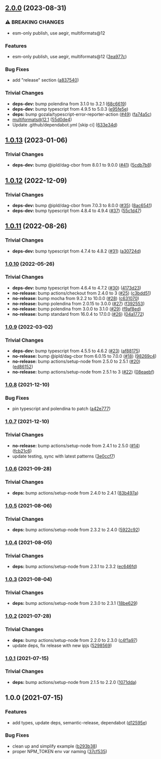 ## [2.0.0](https://github.com/multiformats/js-blake2/compare/v1.0.13...v2.0.0) (2023-08-31)


### ⚠ BREAKING CHANGES

* esm-only publish, use aegir, multiformats@12

### Features

* esm-only publish, use aegir, multiformats@12 ([3ea977c](https://github.com/multiformats/js-blake2/commit/3ea977cb1f728600d1915c79dec7a163045fe09f))


### Bug Fixes

* add "release" section ([a837540](https://github.com/multiformats/js-blake2/commit/a8375403432a86be77f3ad292f9e381d3be639ff))


### Trivial Changes

* **deps-dev:** bump polendina from 3.1.0 to 3.2.1 ([68c6619](https://github.com/multiformats/js-blake2/commit/68c6619cfb976871a5fb039112909357ddf5d160))
* **deps-dev:** bump typescript from 4.9.5 to 5.0.3 ([e95fe5e](https://github.com/multiformats/js-blake2/commit/e95fe5e89addea4dd1b2ec4a497511ed61ac361a))
* **deps:** bump gozala/typescript-error-reporter-action ([#49](https://github.com/multiformats/js-blake2/issues/49)) ([fa74a5c](https://github.com/multiformats/js-blake2/commit/fa74a5c0c75862ea4394cc136caaa61821c2872c))
* multiformats@12.1 ([55d0de4](https://github.com/multiformats/js-blake2/commit/55d0de480122536054708c6384c038194c1e63de))
* Update .github/dependabot.yml [skip ci] ([633e34d](https://github.com/multiformats/js-blake2/commit/633e34d4e73af6a5b6c4360fa0f432cf5f78f7f4))

## [1.0.13](https://github.com/multiformats/js-blake2/compare/v1.0.12...v1.0.13) (2023-01-06)


### Trivial Changes

* **deps-dev:** bump @ipld/dag-cbor from 8.0.1 to 9.0.0 ([#41](https://github.com/multiformats/js-blake2/issues/41)) ([5cdb7b8](https://github.com/multiformats/js-blake2/commit/5cdb7b88c2f8fbae9dca2ffef74a97a5dbe297ab))

## [1.0.12](https://github.com/multiformats/js-blake2/compare/v1.0.11...v1.0.12) (2022-12-09)


### Trivial Changes

* **deps-dev:** bump @ipld/dag-cbor from 7.0.3 to 8.0.0 ([#35](https://github.com/multiformats/js-blake2/issues/35)) ([8ac6541](https://github.com/multiformats/js-blake2/commit/8ac6541d6e266a8915e12af98315d560243fd353))
* **deps-dev:** bump typescript from 4.8.4 to 4.9.4 ([#37](https://github.com/multiformats/js-blake2/issues/37)) ([55c1d47](https://github.com/multiformats/js-blake2/commit/55c1d472830013e73c16c1ecd94fa0a7d28b549b))

## [1.0.11](https://github.com/multiformats/js-blake2/compare/v1.0.10...v1.0.11) (2022-08-26)


### Trivial Changes

* **deps-dev:** bump typescript from 4.7.4 to 4.8.2 ([#31](https://github.com/multiformats/js-blake2/issues/31)) ([a30724d](https://github.com/multiformats/js-blake2/commit/a30724d64c51f5037d89a929c2f81e67fc4486be))

### [1.0.10](https://github.com/multiformats/js-blake2/compare/v1.0.9...v1.0.10) (2022-05-26)


### Trivial Changes

* **deps-dev:** bump typescript from 4.6.4 to 4.7.2 ([#30](https://github.com/multiformats/js-blake2/issues/30)) ([4173d23](https://github.com/multiformats/js-blake2/commit/4173d23cfd3c0fb3e0bd9312c8102128eb228756))
* **no-release:** bump actions/checkout from 2.4.0 to 3 ([#25](https://github.com/multiformats/js-blake2/issues/25)) ([c3bdd51](https://github.com/multiformats/js-blake2/commit/c3bdd51f0222afd94974ab73ccdd1972b88dc069))
* **no-release:** bump mocha from 9.2.2 to 10.0.0 ([#28](https://github.com/multiformats/js-blake2/issues/28)) ([c631070](https://github.com/multiformats/js-blake2/commit/c631070ffd90a2bb03df29cbd6e204dd4ab5f80e))
* **no-release:** bump polendina from 2.0.15 to 3.0.0 ([#27](https://github.com/multiformats/js-blake2/issues/27)) ([f392553](https://github.com/multiformats/js-blake2/commit/f392553c7733c2b31641f845972d29b0753d950f))
* **no-release:** bump polendina from 3.0.0 to 3.1.0 ([#29](https://github.com/multiformats/js-blake2/issues/29)) ([f9af8ed](https://github.com/multiformats/js-blake2/commit/f9af8edf91e17d02729a2273311199a2ee7ef9ac))
* **no-release:** bump standard from 16.0.4 to 17.0.0 ([#26](https://github.com/multiformats/js-blake2/issues/26)) ([04a1772](https://github.com/multiformats/js-blake2/commit/04a17720ae072cea496dd805adad3fb112b70bd0))

### [1.0.9](https://github.com/multiformats/js-blake2/compare/v1.0.8...v1.0.9) (2022-03-02)


### Trivial Changes

* **deps-dev:** bump typescript from 4.5.5 to 4.6.2 ([#23](https://github.com/multiformats/js-blake2/issues/23)) ([af88175](https://github.com/multiformats/js-blake2/commit/af88175bf5564be296f64bd1720d5cb8acf2cd62))
* **no-release:** bump @ipld/dag-cbor from 6.0.15 to 7.0.0 ([#18](https://github.com/multiformats/js-blake2/issues/18)) ([98269c4](https://github.com/multiformats/js-blake2/commit/98269c42ca09921d04d7458c8b3be45f62ad64af))
* **no-release:** bump actions/setup-node from 2.5.0 to 2.5.1 ([#20](https://github.com/multiformats/js-blake2/issues/20)) ([ed86152](https://github.com/multiformats/js-blake2/commit/ed86152a36d72e52d94721c546c77e131b375e41))
* **no-release:** bump actions/setup-node from 2.5.1 to 3 ([#22](https://github.com/multiformats/js-blake2/issues/22)) ([08eaebf](https://github.com/multiformats/js-blake2/commit/08eaebf40f5ce847151d09948541e4b606006601))

### [1.0.8](https://github.com/multiformats/js-blake2/compare/v1.0.7...v1.0.8) (2021-12-10)


### Bug Fixes

* pin typescript and polendina to patch ([a42e777](https://github.com/multiformats/js-blake2/commit/a42e777c562b667480253bc71724d877c4dba909))

### [1.0.7](https://github.com/multiformats/js-blake2/compare/v1.0.6...v1.0.7) (2021-12-10)


### Trivial Changes

* **no-release:** bump actions/setup-node from 2.4.1 to 2.5.0 ([#14](https://github.com/multiformats/js-blake2/issues/14)) ([fcb21c6](https://github.com/multiformats/js-blake2/commit/fcb21c63d4795e16aaf1bda02ee5e024b39c7357))
* update testing, sync with latest patterns ([3e0ccf7](https://github.com/multiformats/js-blake2/commit/3e0ccf7ccc91e2d724be5dd0837cf2895be4deab))

### [1.0.6](https://github.com/multiformats/js-blake2/compare/v1.0.5...v1.0.6) (2021-09-28)


### Trivial Changes

* **deps:** bump actions/setup-node from 2.4.0 to 2.4.1 ([83b497a](https://github.com/multiformats/js-blake2/commit/83b497a1d1f09a35b8eebb486073ea321d9df9de))

### [1.0.5](https://github.com/multiformats/js-blake2/compare/v1.0.4...v1.0.5) (2021-08-06)


### Trivial Changes

* **deps:** bump actions/setup-node from 2.3.2 to 2.4.0 ([5922c92](https://github.com/multiformats/js-blake2/commit/5922c92e7801e05b7a497ae86a2e90c08721cfa2))

### [1.0.4](https://github.com/multiformats/js-blake2/compare/v1.0.3...v1.0.4) (2021-08-05)


### Trivial Changes

* **deps:** bump actions/setup-node from 2.3.1 to 2.3.2 ([ec646fd](https://github.com/multiformats/js-blake2/commit/ec646fd33d7ec1e9eb8159bc799ea2f908f04e54))

### [1.0.3](https://github.com/multiformats/js-blake2/compare/v1.0.2...v1.0.3) (2021-08-04)


### Trivial Changes

* **deps:** bump actions/setup-node from 2.3.0 to 2.3.1 ([18be629](https://github.com/multiformats/js-blake2/commit/18be62978221500b1268e708b2aeb7c7bd3f973e))

### [1.0.2](https://github.com/multiformats/js-blake2/compare/v1.0.1...v1.0.2) (2021-07-28)


### Trivial Changes

* **deps:** bump actions/setup-node from 2.2.0 to 2.3.0 ([c4f1a97](https://github.com/multiformats/js-blake2/commit/c4f1a97195d35c00ed899b4f62f09a6d0e7174b0))
* update deps, fix release with new ipjs ([5298569](https://github.com/multiformats/js-blake2/commit/5298569e5bdc0270901b53672be278fd3ad02ab5))

### [1.0.1](https://github.com/multiformats/js-blake2/compare/v1.0.0...v1.0.1) (2021-07-15)


### Trivial Changes

* **deps:** bump actions/setup-node from 2.1.5 to 2.2.0 ([1071dda](https://github.com/multiformats/js-blake2/commit/1071ddad3d504e089dac34163d13e36cb85a3b35))

## 1.0.0 (2021-07-15)


### Features

* add types, update deps, semantic-release, dependabot ([d12595e](https://github.com/multiformats/js-blake2/commit/d12595e60739e52eef3c7569a46063b3cf8a6686))


### Bug Fixes

* clean up and simplify example ([b293b38](https://github.com/multiformats/js-blake2/commit/b293b38d8cf042a2df71c8e60944b5fbc171bb18))
* proper NPM_TOKEN env var naming ([37cf535](https://github.com/multiformats/js-blake2/commit/37cf5350f690c2d8456e2c85904894676e74bdea))
